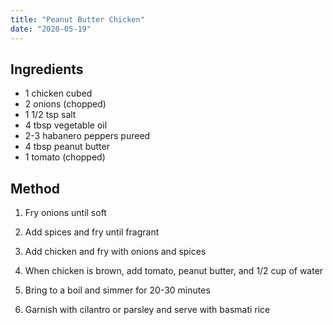```yaml
---
title: "Peanut Butter Chicken"
date: "2020-05-19"
---
```


## Ingredients
* 1 chicken cubed
* 2 onions (chopped)
* 1 1/2 tsp salt
* 4 tbsp vegetable oil
* 2-3 habanero peppers pureed
* 4 tbsp peanut butter
* 1 tomato (chopped)

## Method
1. Fry onions until soft

2. Add spices and fry until fragrant

3. Add chicken and fry with onions and spices

4. When chicken is brown, add tomato, peanut butter, and 1/2 cup of water

5. Bring to a boil and simmer for 20-30 minutes

6. Garnish with cilantro or parsley and serve with basmati rice
